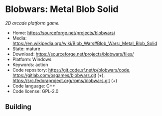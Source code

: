 # Blobwars: Metal Blob Solid

_2D arcade platform game._

- Home: https://sourceforge.net/projects/blobwars/
- Media: https://en.wikipedia.org/wiki/Blob_Wars#Blob_Wars:_Metal_Blob_Solid
- State: mature
- Download: https://sourceforge.net/projects/blobwars/files/
- Platform: Windows
- Keywords: action
- Code repository: https://git.code.sf.net/p/blobwars/code, https://gitlab.com/osgames/blobwars.git (+), https://src.fedoraproject.org/rpms/blobwars.git (+)
- Code language: C++
- Code license: GPL-2.0

## Building

